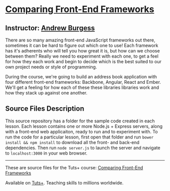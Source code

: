 # [Comparing Front-End Frameworks][published url]
## Instructor: [Andrew Burgess][instructor url]


There are so many amazing front-end JavaScript frameworks out there, sometimes it can be hard to figure out which one to use! Each framework has it's adherents who will tell you how great it is, but how can we choose between them? Really we need to experiment with each one, to get a feel for how they each work and begin to decide which is the best suited to our own project needs or style of programming.

During the course, we're going to build an address book application with four different front-end frameworks: Backbone, Angular, React and Ember. We'll get a feeling for how each of these these libraries libraries work and how they stack up against one another.

## Source Files Description

This source repository has a folder for the sample code created in each lesson. Each lesson contains one or more Node.js + Express servers, along with a front-end web applicaiton, ready to run and to experiment with. To run the code for a particular lesson, first open that folder and run `bower install && npm install` to download all the front- and back-end dependencies. Then run `node server.js` to launch the server and navigate to `localhost:3000` in your web browser.

------

These are source files for the Tuts+ course: [Comparing Front-End Frameworks][published url]

Available on [Tuts+](https://tutsplus.com). Teaching skills to millions worldwide.

[published url]: https://code.tutsplus.com/courses/comparing-front-end-frameworks
[instructor url]: https://tutsplus.com/authors/andrew-burgess
